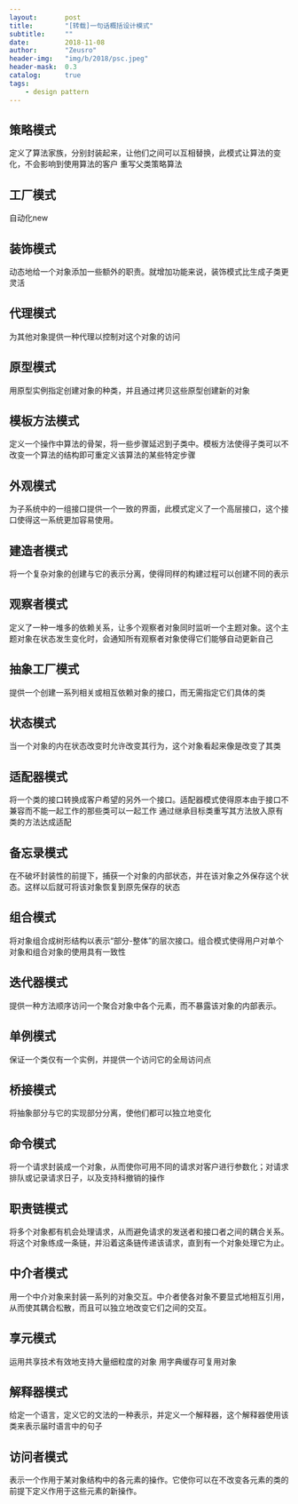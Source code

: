 ```yaml
---
layout:       post
title:        "[转载]一句话概括设计模式"
subtitle:     ""
date:         2018-11-08
author:       "Zeusro"
header-img:   "img/b/2018/psc.jpeg"
header-mask:  0.3
catalog:      true
tags:
    - design pattern
---
```


## 策略模式
定义了算法家族，分别封装起来，让他们之间可以互相替换，此模式让算法的变化，不会影响到使用算法的客户
重写父类策略算法

## 工厂模式
自动化new

## 装饰模式
动态地给一个对象添加一些额外的职责。就增加功能来说，装饰模式比生成子类更灵活

## 代理模式
为其他对象提供一种代理以控制对这个对象的访问

## 原型模式
用原型实例指定创建对象的种类，并且通过拷贝这些原型创建新的对象

## 模板方法模式
定义一个操作中算法的骨架，将一些步骤延迟到子类中。模板方法使得子类可以不改变一个算法的结构即可重定义该算法的某些特定步骤

## 外观模式
为子系统中的一组接口提供一个一致的界面，此模式定义了一个高层接口，这个接口使得这一系统更加容易使用。

## 建造者模式
将一个复杂对象的创建与它的表示分离，使得同样的构建过程可以创建不同的表示

## 观察者模式
定义了一种一堆多的依赖关系，让多个观察者对象同时监听一个主题对象。这个主题对象在状态发生变化时，会通知所有观察者对象使得它们能够自动更新自己

## 抽象工厂模式
提供一个创建一系列相关或相互依赖对象的接口，而无需指定它们具体的类

## 状态模式
当一个对象的内在状态改变时允许改变其行为，这个对象看起来像是改变了其类

## 适配器模式
将一个类的接口转换成客户希望的另外一个接口。适配器模式使得原本由于接口不兼容而不能一起工作的那些类可以一起工作
通过继承目标类重写其方法放入原有类的方法达成适配

## 备忘录模式
在不破坏封装性的前提下，捕获一个对象的内部状态，并在该对象之外保存这个状态。这样以后就可将该对象恢复到原先保存的状态

## 组合模式
将对象组合成树形结构以表示“部分-整体”的层次接口。组合模式使得用户对单个对象和组合对象的使用具有一致性

## 迭代器模式
提供一种方法顺序访问一个聚合对象中各个元素，而不暴露该对象的内部表示。

## 单例模式
保证一个类仅有一个实例，并提供一个访问它的全局访问点

## 桥接模式
将抽象部分与它的实现部分分离，使他们都可以独立地变化

## 命令模式
将一个请求封装成一个对象，从而使你可用不同的请求对客户进行参数化；对请求排队或记录请求日子，以及支持科撤销的操作

## 职责链模式
将多个对象都有机会处理请求，从而避免请求的发送者和接口者之间的耦合关系。将这个对象练成一条链，并沿着这条链传递该请求，直到有一个对象处理它为止。

## 中介者模式
用一个中介对象来封装一系列的对象交互。中介者使各对象不要显式地相互引用，从而使其耦合松散，而且可以独立地改变它们之间的交互。

## 享元模式
运用共享技术有效地支持大量细粒度的对象
用字典缓存可复用对象

## 解释器模式
给定一个语言，定义它的文法的一种表示，并定义一个解释器，这个解释器使用该类来表示届时语言中的句子

## 访问者模式
表示一个作用于某对象结构中的各元素的操作。它使你可以在不改变各元素的类的前提下定义作用于这些元素的新操作。

